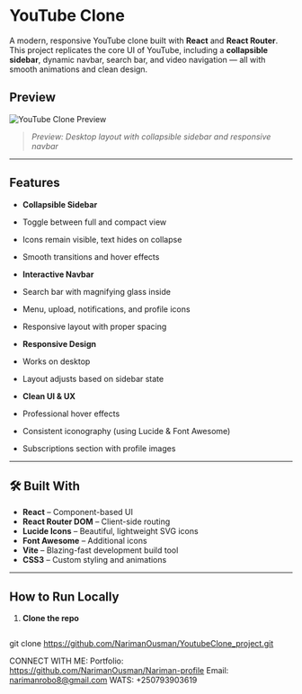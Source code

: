 
#  YouTube Clone

A modern, responsive YouTube clone built with **React** and **React Router**. This project replicates the core UI of YouTube, including a **collapsible sidebar**, dynamic navbar, search bar, and video navigation — all with smooth animations and clean design.




##  Preview

![YouTube Clone Preview](screenshots/preview.png)

> *Preview: Desktop layout with collapsible sidebar and responsive navbar*

---

## Features

-  **Collapsible Sidebar**  
  - Toggle between full and compact view
  - Icons remain visible, text hides on collapse
  - Smooth transitions and hover effects

-  **Interactive Navbar**  
  - Search bar with magnifying glass inside
  - Menu, upload, notifications, and profile icons
  - Responsive layout with proper spacing



-  **Responsive Design**  
  - Works on desktop
  - Layout adjusts based on sidebar state

-  **Clean UI & UX**  
  - Professional hover effects
  - Consistent iconography (using Lucide & Font Awesome)
  - Subscriptions section with profile images

---

## 🛠 Built With

- **React** – Component-based UI
- **React Router DOM** – Client-side routing
- **Lucide Icons** – Beautiful, lightweight SVG icons
- **Font Awesome** – Additional icons
- **Vite** – Blazing-fast development build tool
- **CSS3** – Custom styling and animations

---

##  How to Run Locally

1. **Clone the repo**
   ```bash
  git clone https://github.com/NarimanOusman/YoutubeClone_project.git

CONNECT WITH ME: 
  Portfolio: https://github.com/NarimanOusman/Nariman-profile
   Email: narimanrobo8@gmail.com 
   WATS: +250793903619
     

 
